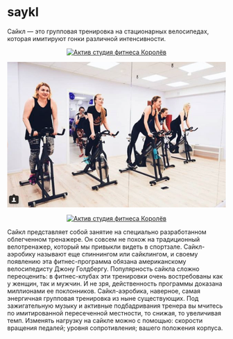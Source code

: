 # saykl
Сайкл — это групповая тренировка на стационарных велосипедах, которая имитируют гонки различной интенсивности.

<p align="center">

<a href="https://activf2017.blogspot.com/">
<img alt="Актив студия фитнеса Королёв" src="https://avatars1.githubusercontent.com/u/37883500?s=200&v=4"/></a>

</p>

![Актив фитнес студия Королёв](https://github.com/activkorolev/saykl/blob/master/%D0%A1%D0%B0%D0%B9%D0%BA%D0%BB.png?raw=true)

<p align="center"> 
<a href="https://activf2017.blogspot.com/"><img alt="Актив студия фитнеса Королёв" src="https://goo.gl/gjB9GV"/></a>
</p>

Сайкл представляет собой занятие на специально разработанном облегченном тренажере. Он совсем не похож на традиционный велотренажер, который мы привыкли видеть в спортзале. Сайкл-аэробику называют еще спиннингом или сайклингом, и своему появлению эта фитнес-программа обязана американскому велосипедисту Джону Голдбергу. Популярность сайкла сложно переоценить: в фитнес-клубах эти тренировки очень востребованы как у женщин, так и мужчин. И не зря, действенность программы доказана миллионами ее поклонников.
Сайкл-аэробика, наверное, самая энергичная групповая тренировка из ныне существующих. Под зажигательную музыку и активные подбадривания тренера вы мчитесь по имитированной пересеченной местности, то снижая, то увеличивая темп. Изменять нагрузку на сайкле можно с помощью:
скорости вращения педалей;
уровня сопротивления;
вашего положения корпуса.

